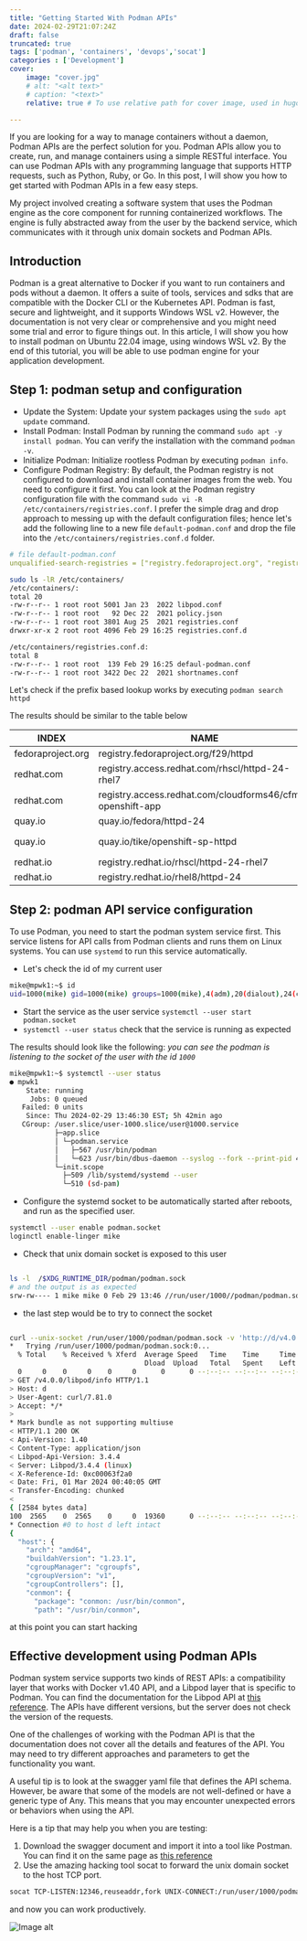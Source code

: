 ```yaml
---
title: "Getting Started With Podman APIs"
date: 2024-02-29T21:07:24Z
draft: false
truncated: true
tags: ['podman', 'containers', 'devops','socat']
categories : ['Development']
cover:
    image: "cover.jpg"
    # alt: "<alt text>"
    # caption: "<text>"
    relative: true # To use relative path for cover image, used in hugo Page-bundles

---
```

If you are looking for a way to manage containers without a daemon, Podman APIs are the perfect solution for you. Podman APIs allow you to create, run, and manage containers using a simple RESTful interface. You can use Podman APIs with any programming language that supports HTTP requests, such as Python, Ruby, or Go. In this post, I will show you how to get started with Podman APIs in a few easy steps.

My project involved creating a software system that uses the Podman engine as the core component for running containerized workflows. The engine is fully abstracted away from the user by the backend service, which communicates with it through unix domain sockets and Podman APIs.

## Introduction

Podman is a great alternative to Docker if you want to run containers and pods without a daemon. It offers a suite of tools, services and sdks that are compatible with the Docker CLI or the Kubernetes API. Podman is fast, secure and lightweight, and it supports Windows WSL v2. However, the documentation is not very clear or comprehensive and you might need some trial and error to figure things out. In this article, I will show you how to install podman on Ubuntu 22.04 image, using windows WSL v2. By the end of this tutorial, you will be able to use podman engine for your application development.

## Step 1: podman setup and configuration

* Update the System: Update your system packages using the `sudo apt update` command.
* Install Podman: Install Podman by running the command `sudo apt -y install podman`. You can verify the installation with the command `podman -v`.
* Initialize Podman: Initialize rootless Podman by executing `podman info`.
* Configure Podman Registry: By default, the Podman registry is not configured to download and install container images from the web. You need to configure it first. You can look at the Podman registry configuration file with the command `sudo vi -R /etc/containers/registries.conf`. I prefer the simple drag and drop approach to messing up with the default configuration files; hence let's add the following line to a new file `default-podman.conf` and drop the file into the `/etc/containers/registries.conf.d` folder.

```yaml
# file default-podman.conf
unqualified-search-registries = ["registry.fedoraproject.org", "registry.access.redhat.com", "quay.io", "registry.redhat.io", "docker.io"]
```

```sh
sudo ls -lR /etc/containers/
/etc/containers/:
total 20
-rw-r--r-- 1 root root 5001 Jan 23  2022 libpod.conf
-rw-r--r-- 1 root root   92 Dec 22  2021 policy.json
-rw-r--r-- 1 root root 3801 Aug 25  2021 registries.conf
drwxr-xr-x 2 root root 4096 Feb 29 16:25 registries.conf.d

/etc/containers/registries.conf.d:
total 8
-rw-r--r-- 1 root root  139 Feb 29 16:25 defaul-podman.conf
-rw-r--r-- 1 root root 3422 Dec 22  2021 shortnames.conf
```

Let's check if the prefix based lookup works by executing `podman search httpd`

The results should be similar to the table below

|INDEX            |NAME                                                                       |DESCRIPTION                                    |STARS         |OFFICIAL        |AUTOMATED   |FIELD7     |FIELD8    |FIELD9      |FIELD10           |FIELD11|FIELD12|FIELD13|
|-----------------|---------------------------------------------------------------------------|-----------------------------------------------|--------------|----------------|------------|-----------|----------|------------|------------------|-------|-------|-------|
|fedoraproject.org|registry.fedoraproject.org/f29/httpd                                       |0                                              |              |                |            |           |          |            |                  |       |       |       |
|redhat.com       |registry.access.redhat.com/rhscl/httpd-24-rhel7                            |Apache                                         |HTTP          |2.4             |Server      |0          |          |            |                  |       |       |       |
|redhat.com       |registry.access.redhat.com/cloudforms46/cfme-openshift-app                 |Red                                            |Hat®          |CloudForms      |Appliance   |image      |to        |be          |u...              |0      |       |       |
|quay.io          |quay.io/fedora/httpd-24                                                    |0                                              |              |                |            |           |          |            |                  |       |       |       |
|quay.io          |quay.io/tike/openshift-sp-httpd                                            |This                                           |is            |the             |httpd       |half       |of        |an          |Openshift-ready...|0      |       |       |
|redhat.io        |registry.redhat.io/rhscl/httpd-24-rhel7                                    |Apache                                         |HTTP          |2.4             |Server      |0          |          |            |                  |       |       |       |
|redhat.io        |registry.redhat.io/rhel8/httpd-24                                          |Apache                                         |HTTP          |Server          |2.4         |available  |as        |containe... |0                 |       |       |       |

## Step 2: podman API service configuration

To use Podman, you need to start the podman system service first. This service listens for API calls from Podman clients and runs them on Linux systems. You can use `systemd` to run this service automatically. 

* Let's check the id of my current user

```sh
mike@mpwk1:~$ id
uid=1000(mike) gid=1000(mike) groups=1000(mike),4(adm),20(dialout),24(cdrom),25(floppy),27(sudo),29(audio),30(dip),44(video),46(plugdev),116(netdev)
```

* Start the service as the user service `systemctl --user start podman.socket`
* `systemctl --user status` check that the service is running as expected

The results should look like the following: _you can see the podman is listening to the socket of the user with the id `1000`_

```sh
mike@mpwk1:~$ systemctl --user status
● mpwk1
    State: running
     Jobs: 0 queued
   Failed: 0 units
    Since: Thu 2024-02-29 13:46:30 EST; 5h 42min ago
   CGroup: /user.slice/user-1000.slice/user@1000.service
           ├─app.slice
           │ └─podman.service
           │   ├─567 /usr/bin/podman
           │   └─623 /usr/bin/dbus-daemon --syslog --fork --print-pid 4 --print-address 6 --session
           └─init.scope
             ├─509 /lib/systemd/systemd --user
             └─510 (sd-pam)
```

* Configure the systemd socket to be automatically started after reboots, and run as the specified user.

```sh
systemctl --user enable podman.socket
loginctl enable-linger mike
```

* Check that unix domain socket is exposed to this user

```sh

ls -l  /$XDG_RUNTIME_DIR/podman/podman.sock
# and the output is as expected
srw-rw---- 1 mike mike 0 Feb 29 13:46 //run/user/1000//podman/podman.sock
```

* the last step would be to try to connect the socket

```sh 

curl --unix-socket /run/user/1000/podman/podman.sock -v 'http://d/v4.0.0/libpod/info' | jq
*   Trying /run/user/1000/podman/podman.sock:0...
  % Total    % Received % Xferd  Average Speed   Time    Time     Time  Current
                                 Dload  Upload   Total   Spent    Left  Speed
  0     0    0     0    0     0      0      0 --:--:-- --:--:-- --:--:--     0* Connected to d (/run/user/1000/podman/podman.sock) port 80 (#0)
> GET /v4.0.0/libpod/info HTTP/1.1
> Host: d
> User-Agent: curl/7.81.0
> Accept: */*
>
* Mark bundle as not supporting multiuse
< HTTP/1.1 200 OK
< Api-Version: 1.40
< Content-Type: application/json
< Libpod-Api-Version: 3.4.4
< Server: Libpod/3.4.4 (linux)
< X-Reference-Id: 0xc00063f2a0
< Date: Fri, 01 Mar 2024 00:40:05 GMT
< Transfer-Encoding: chunked
<
{ [2584 bytes data]
100  2565    0  2565    0     0  19360      0 --:--:-- --:--:-- --:--:-- 19431
* Connection #0 to host d left intact
{
  "host": {
    "arch": "amd64",
    "buildahVersion": "1.23.1",
    "cgroupManager": "cgroupfs",
    "cgroupVersion": "v1",
    "cgroupControllers": [],
    "conmon": {
      "package": "conmon: /usr/bin/conmon",
      "path": "/usr/bin/conmon",
```

at this point you can start hacking

## Effective development using Podman APIs

Podman system service supports two kinds of REST APIs: a compatibility layer that works with Docker v1.40 API, and a Libpod layer that is specific to Podman. You can find the documentation for the Libpod API at [this reference](https://docs.podman.io/en/latest/_static/api.html). The APIs have different versions, but the server does not check the version of the requests.

One of the challenges of working with the Podman API is that the documentation does not cover all the details and features of the API. You may need to try different approaches and parameters to get the functionality you want.

A useful tip is to look at the swagger yaml file that defines the API schema. However, be aware that some of the models are not well-defined or have a generic type of Any. This means that you may encounter unexpected errors or behaviors when using the API.

Here is a tip that may help you when you are testing:

1. Download the swagger document and import it into a tool like Postman. You can find it on the same page as [this reference](https://docs.podman.io/en/latest/_static/api.html)
2. Use the amazing hacking tool socat to forward the unix domain socket to the host TCP port.

```sh
socat TCP-LISTEN:12346,reuseaddr,fork UNIX-CONNECT:/run/user/1000/podman/podman.sock
```

and now you can work productively.

![Image alt](postman_podman.png)

